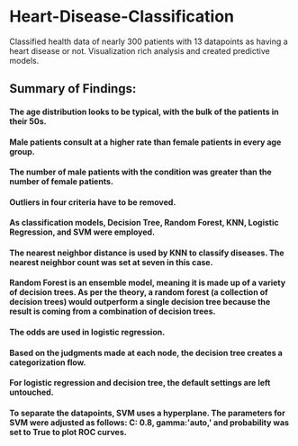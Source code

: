 # Heart-Disease-Classification
Classified health data of nearly 300 patients with 13 datapoints as having a heart disease or not. Visualization rich analysis and created predictive models. 

## Summary of Findings:
#### The age distribution looks to be typical, with the bulk of the patients in their 50s. 
#### Male patients consult at a higher rate than female patients in every age group. 
#### The number of male patients with the condition was greater than the number of female patients. 
#### Outliers in four criteria have to be removed. 
#### As classification models, Decision Tree, Random Forest, KNN, Logistic Regression, and SVM were employed. 
#### The nearest neighbor distance is used by KNN to classify diseases. The nearest neighbor count was set at seven in this case. 
#### Random Forest is an ensemble model, meaning it is made up of a variety of decision trees. As per the theory, a random forest (a collection of decision trees) would outperform a single decision tree because the result is coming from a combination of decision trees.
#### The odds are used in logistic regression. 
#### Based on the judgments made at each node, the decision tree creates a categorization flow. 
#### For logistic regression and decision tree, the default settings are left untouched. 
#### To separate the datapoints, SVM uses a hyperplane. The parameters for SVM were adjusted as follows: C: 0.8, gamma:'auto,' and probability was set to True to plot ROC curves.
